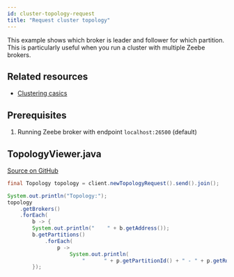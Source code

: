 ```yaml
---
id: cluster-topology-request
title: "Request cluster topology"
---
```


This example shows which broker is leader and follower for which partition. This is particularly useful when you run a cluster with multiple Zeebe brokers.

## Related resources

- [Clustering casics](/product-manuals/zeebe/technical-concepts/clustering.md)

## Prerequisites

1. Running Zeebe broker with endpoint `localhost:26500` (default)

## TopologyViewer.java

[Source on GitHub](https://github.com/camunda-cloud/zeebe/blob/develop/samples/src/main/java/io/camunda/zeebe/example/cluster/TopologyViewer.java)

```java
final Topology topology = client.newTopologyRequest().send().join();

System.out.println("Topology:");
topology
    .getBrokers()
    .forEach(
        b -> {
        System.out.println("    " + b.getAddress());
        b.getPartitions()
            .forEach(
                p ->
                    System.out.println(
                        "      " + p.getPartitionId() + " - " + p.getRole()));
        });
```
